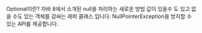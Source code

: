 Optional이란?
자바 8에서 소개된 null을 처리하는 새로운 방법
값이 있을수 도 있고 없을 수도 있는 객체를 감싸는 래퍼 클래스 입니다.
NullPointerException을 방지할 수 있는 API를 제공합니다.

